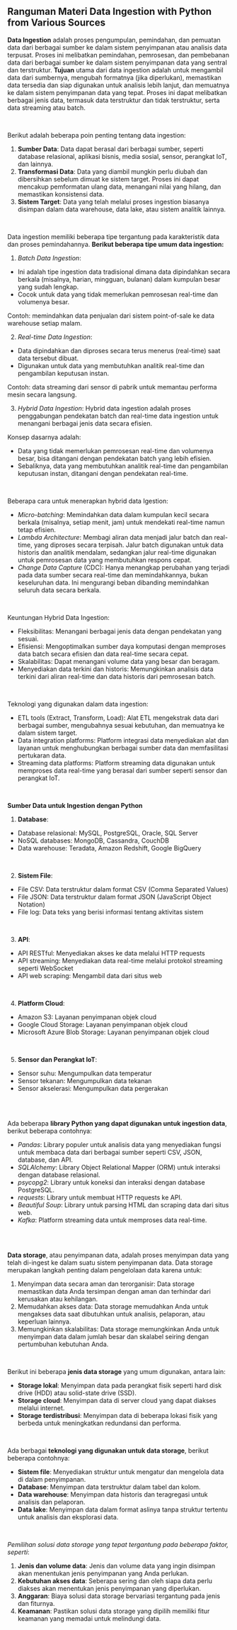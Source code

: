 ## Ranguman Materi Data Ingestion with Python from Various Sources

**Data Ingestion** adalah proses pengumpulan, pemindahan, dan pemuatan data dari berbagai sumber ke dalam sistem penyimpanan atau analisis data terpusat. Proses ini melibatkan pemindahan, pemrosesan, dan pembebanan data dari berbagai sumber ke dalam sistem penyimpanan data yang sentral dan terstruktur. **Tujuan** utama dari data ingestion adalah untuk mengambil data dari sumbernya, mengubah formatnya (jika diperlukan), memastikan data tersedia dan siap digunakan untuk analisis lebih lanjut, dan memuatnya ke dalam sistem penyimpanan data yang tepat. Proses ini dapat melibatkan berbagai jenis data, termasuk data terstruktur dan tidak terstruktur, serta data streaming atau batch.

<br>

Berikut adalah beberapa poin penting tentang data ingestion:
1. **Sumber Data**: Data dapat berasal dari berbagai sumber, seperti database relasional, aplikasi bisnis, media sosial, sensor, perangkat IoT, dan lainnya.
2. **Transformasi Data**: Data yang diambil mungkin perlu diubah dan dibersihkan sebelum dimuat ke sistem target. Proses ini dapat mencakup pemformatan ulang data, menangani nilai yang hilang, dan memastikan konsistensi data.
3. **Sistem Target**: Data yang telah melalui proses ingestion biasanya disimpan dalam data warehouse, data lake, atau sistem analitik lainnya.

<br>

Data ingestion memiliki beberapa tipe tergantung pada karakteristik data dan proses pemindahannya. **Berikut beberapa tipe umum data ingestion:**

1. *Batch Data Ingestion*:
- Ini adalah tipe ingestion data tradisional dimana data dipindahkan secara berkala (misalnya, harian, mingguan, bulanan) dalam kumpulan besar yang sudah lengkap.
- Cocok untuk data yang tidak memerlukan pemrosesan real-time dan volumenya besar.

Contoh: memindahkan data penjualan dari sistem point-of-sale ke data warehouse setiap malam.

2. *Real-time Data Ingestion*:
- Data dipindahkan dan diproses secara terus menerus (real-time) saat data tersebut dibuat.
- Digunakan untuk data yang membutuhkan analitik real-time dan pengambilan keputusan instan.

Contoh: data streaming dari sensor di pabrik untuk memantau performa mesin secara langsung.

3. *Hybrid Data Ingestion*:
Hybrid data ingestion adalah proses penggabungan pendekatan batch dan real-time data ingestion untuk menangani berbagai jenis data secara efisien.

Konsep dasarnya adalah:
- Data yang tidak memerlukan pemrosesan real-time dan volumenya besar, bisa ditangani dengan pendekatan batch yang lebih efisien.
- Sebaliknya, data yang membutuhkan analitik real-time dan pengambilan keputusan instan, ditangani dengan pendekatan real-time.

<br>

Beberapa cara untuk menerapkan hybrid data Igestion:
- *Micro-batching*: Memindahkan data dalam kumpulan kecil secara berkala (misalnya, setiap menit, jam) untuk mendekati real-time namun tetap efisien.
- *Lambda Architecture*: Membagi aliran data menjadi jalur batch dan real-time, yang diproses secara terpisah. Jalur batch digunakan untuk data historis dan analitik mendalam, sedangkan jalur real-time digunakan untuk pemrosesan data yang membutuhkan respons cepat.
- *Change Data Capture* (CDC): Hanya menangkap perubahan yang terjadi pada data sumber secara real-time dan memindahkannya, bukan keseluruhan data. Ini mengurangi beban dibanding memindahkan seluruh data secara berkala.

<br>

Keuntungan Hybrid Data Ingestion:
- Fleksibilitas: Menangani berbagai jenis data dengan pendekatan yang sesuai.
- Efisiensi: Mengoptimalkan sumber daya komputasi dengan memproses data batch secara efisien dan data real-time secara cepat.
- Skalabilitas: Dapat menangani volume data yang besar dan beragam.
- Menyediakan data terkini dan historis: Memungkinkan analisis data terkini dari aliran real-time dan data historis dari pemrosesan batch.

<br>

Teknologi yang digunakan dalam data ingestion:
- ETL tools (Extract, Transform, Load): Alat ETL mengekstrak data dari berbagai sumber, mengubahnya sesuai kebutuhan, dan memuatnya ke dalam sistem target.
- Data integration platforms: Platform integrasi data menyediakan alat dan layanan untuk menghubungkan berbagai sumber data dan memfasilitasi pertukaran data.
- Streaming data platforms: Platform streaming data digunakan untuk memproses data real-time yang berasal dari sumber seperti sensor dan perangkat IoT.

<br>

**Sumber Data untuk Ingestion dengan Python**
1. **Database**:
- Database relasional: MySQL, PostgreSQL, Oracle, SQL Server
- NoSQL databases: MongoDB, Cassandra, CouchDB
- Data warehouse: Teradata, Amazon Redshift, Google BigQuery

<br>

2. **Sistem File**:
- File CSV: Data terstruktur dalam format CSV (Comma Separated Values)
- File JSON: Data terstruktur dalam format JSON (JavaScript Object Notation)
- File log: Data teks yang berisi informasi tentang aktivitas sistem

<br>

3. **API**:
- API RESTful: Menyediakan akses ke data melalui HTTP requests
- API streaming: Menyediakan data real-time melalui protokol streaming seperti WebSocket
- API web scraping: Mengambil data dari situs web

<br>

4. **Platform Cloud**:
- Amazon S3: Layanan penyimpanan objek cloud
- Google Cloud Storage: Layanan penyimpanan objek cloud
- Microsoft Azure Blob Storage: Layanan penyimpanan objek cloud

<br>

5. **Sensor dan Perangkat IoT**:
- Sensor suhu: Mengumpulkan data temperatur
- Sensor tekanan: Mengumpulkan data tekanan
- Sensor akselerasi: Mengumpulkan data pergerakan

<br> <br>

Ada beberapa **library Python yang dapat digunakan untuk ingestion data**, berikut beberapa contohnya:
- *Pandas*: Library populer untuk analisis data yang menyediakan fungsi untuk membaca data dari berbagai sumber seperti CSV, JSON, database, dan API.
- *SQLAlchemy*: Library Object Relational Mapper (ORM) untuk interaksi dengan database relasional.
- *psycopg2*: Library untuk koneksi dan interaksi dengan database PostgreSQL.
- *requests*: Library untuk membuat HTTP requests ke API.
- *Beautiful Soup*: Library untuk parsing HTML dan scraping data dari situs web.
- *Kafka*: Platform streaming data untuk memproses data real-time.

<br><br>

**Data storage**, atau penyimpanan data, adalah proses menyimpan data yang telah di-ingest ke dalam suatu sistem penyimpanan data. Data storage merupakan langkah penting dalam pengelolaan data karena untuk:

1. Menyimpan data secara aman dan terorganisir: Data storage memastikan data Anda tersimpan dengan aman dan terhindar dari kerusakan atau kehilangan.
2. Memudahkan akses data: Data storage memudahkan Anda untuk mengakses data saat dibutuhkan untuk analisis, pelaporan, atau keperluan lainnya.
3. Memungkinkan skalabilitas: Data storage memungkinkan Anda untuk menyimpan data dalam jumlah besar dan skalabel seiring dengan pertumbuhan kebutuhan Anda.

<br>

Berikut ini beberapa **jenis data storage** yang umum digunakan, antara lain:
- **Storage lokal**: Menyimpan data pada perangkat fisik seperti hard disk drive (HDD) atau solid-state drive (SSD).
- **Storage cloud**: Menyimpan data di server cloud yang dapat diakses melalui internet.
- **Storage terdistribusi**: Menyimpan data di beberapa lokasi fisik yang berbeda untuk meningkatkan redundansi dan performa.

<br>

Ada berbagai **teknologi yang digunakan untuk data storage**, berikut beberapa contohnya:
- **Sistem file**: Menyediakan struktur untuk mengatur dan mengelola data di dalam penyimpanan.
- **Database**: Menyimpan data terstruktur dalam tabel dan kolom.
- **Data warehouse**: Menyimpan data historis dan teragregasi untuk analisis dan pelaporan.
- **Data lake**: Menyimpan data dalam format aslinya tanpa struktur tertentu untuk analisis dan eksplorasi data.

<br>

*Pemilihan solusi data storage yang tepat tergantung pada beberapa faktor, seperti*:
1. **Jenis dan volume data**: Jenis dan volume data yang ingin disimpan akan menentukan jenis penyimpanan yang Anda perlukan.
2. **Kebutuhan akses data**: Seberapa sering dan oleh siapa data perlu diakses akan menentukan jenis penyimpanan yang diperlukan.
3. **Anggaran**: Biaya solusi data storage bervariasi tergantung pada jenis dan fiturnya.
4. **Keamanan**: Pastikan solusi data storage yang dipilih memiliki fitur keamanan yang memadai untuk melindungi data.